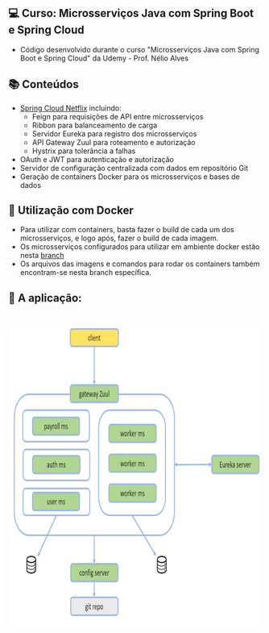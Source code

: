 ## 💻 Curso: Microsserviços Java com Spring Boot e Spring Cloud
- Código desenvolvido durante o curso "Microsserviços Java com Spring Boot e Spring Cloud" da Udemy - Prof. Nélio Alves
## :books: Conteúdos
- [Spring Cloud Netflix](https://spring.io/projects/spring-cloud-netflix) incluindo: 
  - Feign para requisições de API entre microsserviços
  - Ribbon para balanceamento de carga
  - Servidor Eureka para registro dos microsserviços
  - API Gateway Zuul para roteamento e autorização
  - Hystrix para tolerância a falhas
- OAuth e JWT para autenticação e autorização
- Servidor de configuração centralizada com dados em repositório Git
- Geração de containers Docker para os microsserviços e bases de dados

## :whale: Utilização com Docker
- Para utilizar com containers, basta fazer o build de cada um dos microsserviços, e logo após, fazer o build de cada imagem.
- Os microsserviços configurados para utilizar em ambiente docker estão nesta [branch](https://github.com/rodrigo-lucio/curso-microsservicos-java-spring-boot-cloud/tree/docker) 
- Os arquivos das imagens e comandos para rodar os containers também encontram-se nesta branch específica.

## :office: A aplicação:
<h1 align="center">
    <img height="600" width="800" src=".github/diagrama.png" />
</h1>

